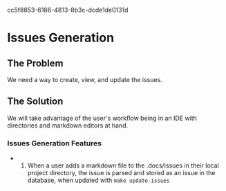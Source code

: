 cc5f8853-6186-4813-8b3c-dcde1de0131d
# Issues Generation

## The Problem
We need a way to create, view, and update the issues.

## The Solution
We will take advantage of the user's workflow being in an IDE with directories and markdown editors at hand.

### Issues Generation Features
- 1. When a user adds a markdown file to the .docs/issues in their local project directory, the issue is parsed and stored as an issue in the database, when updated with ```make update-issues```
